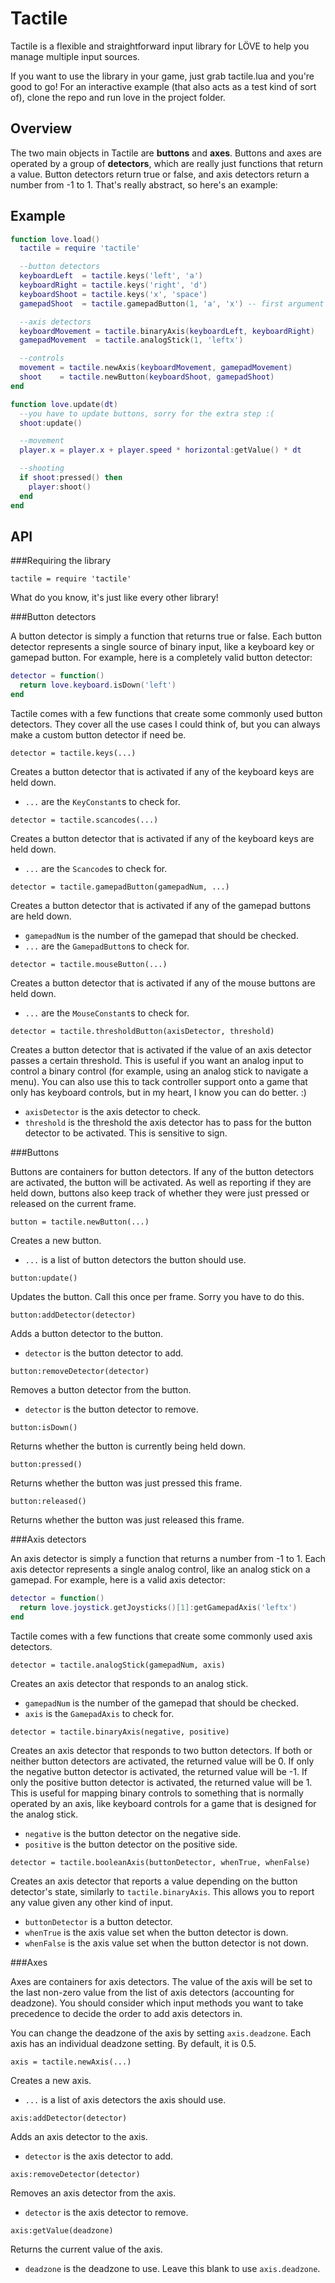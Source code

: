 Tactile
=======
Tactile is a flexible and straightforward input library for LÖVE to help you manage multiple input sources.

If you want to use the library in your game, just grab tactile.lua and you're good to go! For an interactive example (that also acts as a test kind of sort of), clone the repo and run love in the project folder.

Overview
--------
The two main objects in Tactile are **buttons** and **axes**. Buttons and axes are operated by a group of **detectors**, which are really just functions that return a value. Button detectors return true or false, and axis detectors return a number from -1 to 1. That's really abstract, so here's an example:

Example
-------
```lua
function love.load()
  tactile = require 'tactile'

  --button detectors
  keyboardLeft  = tactile.keys('left', 'a')
  keyboardRight = tactile.keys('right', 'd')
  keyboardShoot = tactile.keys('x', 'space')
  gamepadShoot  = tactile.gamepadButton(1, 'a', 'x') -- first argument is the gamepad ID

  --axis detectors
  keyboardMovement = tactile.binaryAxis(keyboardLeft, keyboardRight)
  gamepadMovement  = tactile.analogStick(1, 'leftx')

  --controls
  movement = tactile.newAxis(keyboardMovement, gamepadMovement)
  shoot    = tactile.newButton(keyboardShoot, gamepadShoot)
end

function love.update(dt)
  --you have to update buttons, sorry for the extra step :(
  shoot:update()

  --movement
  player.x = player.x + player.speed * horizontal:getValue() * dt

  --shooting
  if shoot:pressed() then
    player:shoot()
  end
end
```

API
---
###Requiring the library

`tactile = require 'tactile'`

What do you know, it's just like every other library!

###Button detectors

A button detector is simply a function that returns true or false. Each button detector represents a single source of binary input, like a keyboard key or gamepad button. For example, here is a completely valid button detector:

```lua
detector = function()
  return love.keyboard.isDown('left')
end
```

Tactile comes with a few functions that create some commonly used button detectors. They cover all the use cases I could think of, but you can always make a custom button detector if need be.

`detector = tactile.keys(...)`

Creates a button detector that is activated if any of the keyboard keys are held down.

- `...` are the `KeyConstant`s to check for.

`detector = tactile.scancodes(...)`

Creates a button detector that is activated if any of the keyboard keys are held down.

- `...` are the `Scancode`s to check for.

`detector = tactile.gamepadButton(gamepadNum, ...)`

Creates a button detector that is activated if any of the gamepad buttons are held down.

- `gamepadNum` is the number of the gamepad that should be checked.
- `...` are the `GamepadButton`s to check for.

`detector = tactile.mouseButton(...)`

Creates a button detector that is activated if any of the mouse buttons are held down.

- `...` are the `MouseConstant`s to check for.

`detector = tactile.thresholdButton(axisDetector, threshold)`

Creates a button detector that is activated if the value of an axis detector passes a certain threshold. This is useful if you want an analog input to control a binary control (for example, using an analog stick to navigate a menu). You can also use this to tack controller support onto a game that only has keyboard controls, but in my heart, I know you can do better. :)

- `axisDetector` is the axis detector to check.
- `threshold` is the threshold the axis detector has to pass for the button detector to be activated. This is sensitive to sign.

###Buttons

Buttons are containers for button detectors. If any of the button detectors are activated, the button will be activated. As well as reporting if they are held down, buttons also keep track of whether they were just pressed or released on the current frame.

`button = tactile.newButton(...)`

Creates a new button.

- `...` is a list of button detectors the button should use.

`button:update()`

Updates the button. Call this once per frame. Sorry you have to do this.

`button:addDetector(detector)`

Adds a button detector to the button.

- `detector` is the button detector to add.

`button:removeDetector(detector)`

Removes a button detector from the button.

- `detector` is the button detector to remove.

`button:isDown()`

Returns whether the button is currently being held down.

`button:pressed()`

Returns whether the button was just pressed this frame.

`button:released()`

Returns whether the button was just released this frame.

###Axis detectors

An axis detector is simply a function that returns a number from -1 to 1. Each axis detector represents a single analog control, like an analog stick on a gamepad. For example, here is a valid axis detector:

```lua
detector = function()
  return love.joystick.getJoysticks()[1]:getGamepadAxis('leftx')
end
```

Tactile comes with a few functions that create some commonly used axis detectors.

`detector = tactile.analogStick(gamepadNum, axis)`

Creates an axis detector that responds to an analog stick.

- `gamepadNum` is the number of the gamepad that should be checked.
- `axis` is the `GamepadAxis` to check for.

`detector = tactile.binaryAxis(negative, positive)`

Creates an axis detector that responds to two button detectors. If both or neither button detectors are activated, the returned value will be 0. If only the negative button detector is activated, the returned value will be -1. If only the positive button detector is activated, the returned value will be 1. This is useful for mapping binary controls to something that is normally operated by an axis, like keyboard controls for a game that is designed for the analog stick.

- `negative` is the button detector on the negative side.
- `positive` is the button detector on the positive side.

`detector = tactile.booleanAxis(buttonDetector, whenTrue, whenFalse)`

Creates an axis detector that reports a value depending on the button detector's state, similarly to `tactile.binaryAxis`. This allows you to report any value given any other kind of input.

- `buttonDetector` is a button detector.
- `whenTrue` is the axis value set when the button detector is down.
- `whenFalse` is the axis value set when the button detector is not down.

###Axes

Axes are containers for axis detectors. The value of the axis will be set to the last non-zero value from the list of axis detectors (accounting for deadzone). You should consider which input methods you want to take precedence to decide the order to add axis detectors in.

You can change the deadzone of the axis by setting `axis.deadzone`. Each axis has an individual deadzone setting. By default, it is 0.5.

`axis = tactile.newAxis(...)`

Creates a new axis.

- `...` is a list of axis detectors the axis should use.

`axis:addDetector(detector)`

Adds an axis detector to the axis.

- `detector` is the axis detector to add.

`axis:removeDetector(detector)`

Removes an axis detector from the axis.

- `detector` is the axis detector to remove.

`axis:getValue(deadzone)`

Returns the current value of the axis.

- `deadzone` is the deadzone to use. Leave this blank to use `axis.deadzone`.
